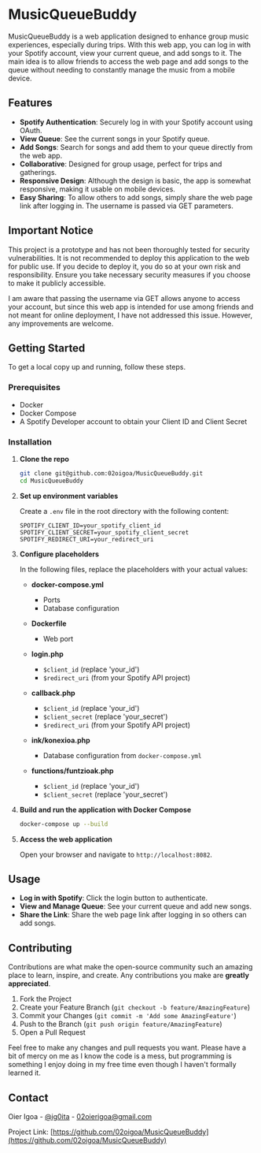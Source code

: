 
# MusicQueueBuddy

MusicQueueBuddy is a web application designed to enhance group music experiences, especially during trips. With this web app, you can log in with your Spotify account, view your current queue, and add songs to it. The main idea is to allow friends to access the web page and add songs to the queue without needing to constantly manage the music from a mobile device.

## Features

- **Spotify Authentication**: Securely log in with your Spotify account using OAuth.
- **View Queue**: See the current songs in your Spotify queue.
- **Add Songs**: Search for songs and add them to your queue directly from the web app.
- **Collaborative**: Designed for group usage, perfect for trips and gatherings.
- **Responsive Design**: Although the design is basic, the app is somewhat responsive, making it usable on mobile devices.
- **Easy Sharing**: To allow others to add songs, simply share the web page link after logging in. The username is passed via GET parameters.

## Important Notice

This project is a prototype and has not been thoroughly tested for security vulnerabilities. It is not recommended to deploy this application to the web for public use. If you decide to deploy it, you do so at your own risk and responsibility. Ensure you take necessary security measures if you choose to make it publicly accessible.

I am aware that passing the username via GET allows anyone to access your account, but since this web app is intended for use among friends and not meant for online deployment, I have not addressed this issue. However, any improvements are welcome.

## Getting Started

To get a local copy up and running, follow these steps.

### Prerequisites

- Docker
- Docker Compose
- A Spotify Developer account to obtain your Client ID and Client Secret

### Installation

1. **Clone the repo**
   ```sh
   git clone git@github.com:02oigoa/MusicQueueBuddy.git
   cd MusicQueueBuddy
   ```

2. **Set up environment variables**

   Create a `.env` file in the root directory with the following content:
   ```env
   SPOTIFY_CLIENT_ID=your_spotify_client_id
   SPOTIFY_CLIENT_SECRET=your_spotify_client_secret
   SPOTIFY_REDIRECT_URI=your_redirect_uri
   ```

3. **Configure placeholders**

   In the following files, replace the placeholders with your actual values:
   
   - **docker-compose.yml**
     - Ports
     - Database configuration
     
   - **Dockerfile**
     - Web port
     
   - **login.php**
     - `$client_id` (replace 'your_id')
     - `$redirect_uri` (from your Spotify API project)
     
   - **callback.php**
     - `$client_id` (replace 'your_id')
     - `$client_secret` (replace 'your_secret')
     - `$redirect_uri` (from your Spotify API project)
     
   - **ink/konexioa.php**
     - Database configuration from `docker-compose.yml`
     
   - **functions/funtzioak.php**
     - `$client_id` (replace 'your_id')
     - `$client_secret` (replace 'your_secret')

4. **Build and run the application with Docker Compose**
   ```sh
   docker-compose up --build
   ```

5. **Access the web application**

   Open your browser and navigate to `http://localhost:8082`.

## Usage

- **Log in with Spotify**: Click the login button to authenticate.
- **View and Manage Queue**: See your current queue and add new songs.
- **Share the Link**: Share the web page link after logging in so others can add songs.

## Contributing

Contributions are what make the open-source community such an amazing place to learn, inspire, and create. Any contributions you make are **greatly appreciated**.

1. Fork the Project
2. Create your Feature Branch (`git checkout -b feature/AmazingFeature`)
3. Commit your Changes (`git commit -m 'Add some AmazingFeature'`)
4. Push to the Branch (`git push origin feature/AmazingFeature`)
5. Open a Pull Request

Feel free to make any changes and pull requests you want. Please have a bit of mercy on me as I know the code is a mess, but programming is something I enjoy doing in my free time even though I haven't formally learned it.

## Contact

Oier Igoa - [@ig0ita](https://twitter.com/ig0ita) - 02oierigoa@gmail.com

Project Link: [https://github.com/02oigoa/MusicQueueBuddy](https://github.com/02oigoa/MusicQueueBuddy)
